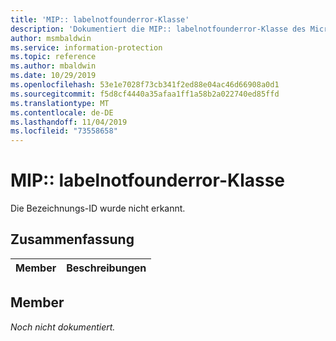 ```yaml
---
title: 'MIP:: labelnotfounderror-Klasse'
description: 'Dokumentiert die MIP:: labelnotfounderror-Klasse des Microsoft Information Protection (MIP) SDK.'
author: msmbaldwin
ms.service: information-protection
ms.topic: reference
ms.author: mbaldwin
ms.date: 10/29/2019
ms.openlocfilehash: 53e1e7028f73cb341f2ed88e04ac46d66908a0d1
ms.sourcegitcommit: f5d8cf4440a35afaa1ff1a58b2a022740ed85ffd
ms.translationtype: MT
ms.contentlocale: de-DE
ms.lasthandoff: 11/04/2019
ms.locfileid: "73558658"
---
```

# <a name="class-miplabelnotfounderror"></a>MIP:: labelnotfounderror-Klasse 
Die Bezeichnungs-ID wurde nicht erkannt.
  
## <a name="summary"></a>Zusammenfassung
 Member                        | Beschreibungen                                
--------------------------------|---------------------------------------------
  
## <a name="members"></a>Member
_Noch nicht dokumentiert._
